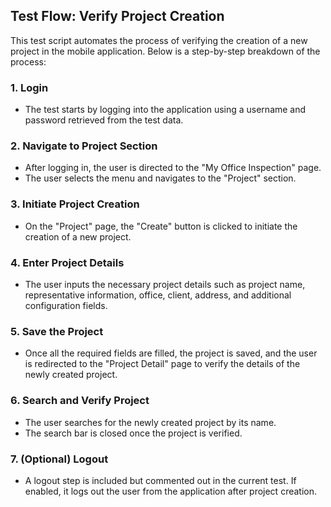 ## Test Flow: Verify Project Creation

This test script automates the process of verifying the creation of a new project in the mobile application. Below is a step-by-step breakdown of the process:

### 1. **Login**
- The test starts by logging into the application using a username and password retrieved from the test data.
  
### 2. **Navigate to Project Section**
- After logging in, the user is directed to the "My Office Inspection" page.
- The user selects the menu and navigates to the "Project" section.

### 3. **Initiate Project Creation**
- On the "Project" page, the "Create" button is clicked to initiate the creation of a new project.

### 4. **Enter Project Details**
- The user inputs the necessary project details such as project name, representative information, office, client, address, and additional configuration fields.

### 5. **Save the Project**
- Once all the required fields are filled, the project is saved, and the user is redirected to the "Project Detail" page to verify the details of the newly created project.

### 6. **Search and Verify Project**
- The user searches for the newly created project by its name.
- The search bar is closed once the project is verified.

### 7. **(Optional) Logout**
- A logout step is included but commented out in the current test. If enabled, it logs out the user from the application after project creation.

